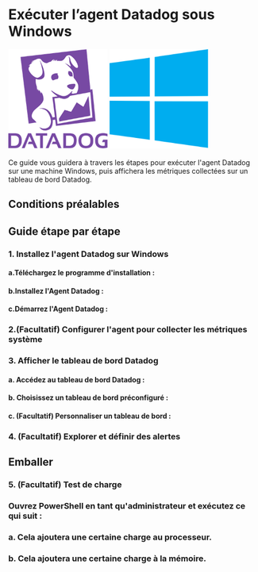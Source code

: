 # Exécuter l’agent Datadog sous Windows
<img src="https://github.com/naimiatef/Datadog_Windows/blob/main/datadog/datadog.png" width=200 height=200 >    <img src="https://github.com/naimiatef/Datadog_Windows/blob/main/datadog/windows.png" width=200 height=200 > <br> <br>
Ce guide vous guidera à travers les étapes pour exécuter l'agent Datadog sur une machine Windows, puis affichera les métriques collectées sur un tableau de bord Datadog.
## Conditions préalables

## Guide étape par étape

### 1. Installez l'agent Datadog sur Windows
#### a.Téléchargez le programme d'installation :
#### b.Installez l'Agent Datadog :
#### c.Démarrez l'Agent Datadog :
### 2.(Facultatif) Configurer l'agent pour collecter les métriques système
### 3. Afficher le tableau de bord Datadog
  #### a. Accédez au tableau de bord Datadog :
  #### b. Choisissez un tableau de bord préconfiguré :
  #### c. (Facultatif) Personnaliser un tableau de bord :
### 4. (Facultatif) Explorer et définir des alertes

## Emballer
### 5. (Facultatif) Test de charge
### Ouvrez PowerShell en tant qu'administrateur et exécutez ce qui suit :
### a. Cela ajoutera une certaine charge au processeur.
### b. Cela ajoutera une certaine charge à la mémoire.
